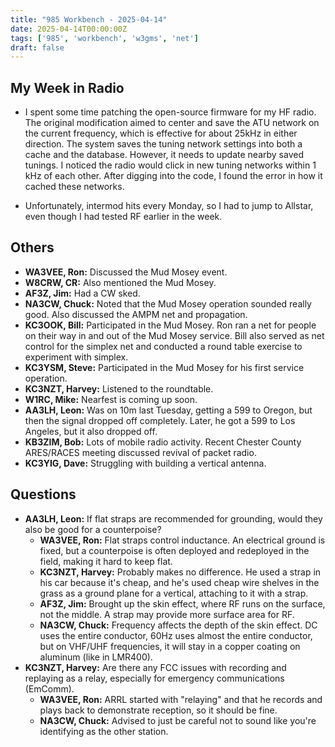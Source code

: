 ```yaml
---
title: "985 Workbench - 2025-04-14"
date: 2025-04-14T00:00:00Z
tags: ['985', 'workbench', 'w3gms', 'net']
draft: false
---
```


## My Week in Radio

* I spent some time patching the open-source firmware
  for my HF radio.
  The original modification aimed
  to center and save the ATU network on the current frequency,
  which is effective for about 25kHz in either direction.
  The system saves the tuning network settings
  into both a cache and the database.
  However, it needs to update nearby saved tunings.
  I noticed the radio would click in new tuning networks
  within 1 kHz of each other.
  After digging into the code,
  I found the error in how it cached these networks.

* Unfortunately, intermod hits every Monday,
  so I had to jump to Allstar,
  even though I had tested RF earlier in the week.

## Others

* **WA3VEE, Ron:** Discussed the Mud Mosey event.
* **W8CRW, CR:** Also mentioned the Mud Mosey.
* **AF3Z, Jim:** Had a CW sked.
* **NA3CW, Chuck:** Noted that the Mud Mosey operation sounded really good.
  Also discussed the AMPM net and propagation.
* **KC3OOK, Bill:** Participated in the Mud Mosey.
  Ron ran a net for people on their way
  in and out of the Mud Mosey service.
  Bill also served as net control
  for the simplex net
  and conducted a round table exercise
  to experiment with simplex.
* **KC3YSM, Steve:** Participated in the Mud Mosey
  for his first service operation.
* **KC3NZT, Harvey:** Listened to the roundtable.
* **W1RC, Mike:** Nearfest is coming up soon.
* **AA3LH, Leon:** Was on 10m last Tuesday,
  getting a 599 to Oregon,
  but then the signal dropped off completely.
  Later, he got a 599 to Los Angeles,
  but it also dropped off.
* **KB3ZIM, Bob:** Lots of mobile radio activity.
  Recent Chester County ARES/RACES meeting discussed revival of packet radio.
* **KC3YIG, Dave:** Struggling with building a vertical antenna.

## Questions

* **AA3LH, Leon:** If flat straps are recommended for grounding,
  would they also be good for a counterpoise?
  * **WA3VEE, Ron:** Flat straps control inductance.
    An electrical ground is fixed,
    but a counterpoise is often deployed
    and redeployed in the field,
    making it hard to keep flat.
  * **KC3NZT, Harvey:** Probably makes no difference.
    He used a strap in his car
    because it's cheap,
    and he's used cheap wire shelves in the grass
    as a ground plane for a vertical,
    attaching to it with a strap.
  * **AF3Z, Jim:** 
    Brought up the skin effect,
    where RF runs on the surface,
    not the middle.
    A strap may provide more surface area for RF.
  * **NA3CW, Chuck:**
    Frequency affects the depth
    of the skin effect.
    DC uses the entire conductor,
    60Hz uses almost the entire conductor,
    but on VHF/UHF frequencies,
    it will stay in a copper coating on aluminum
    (like in LMR400).
* **KC3NZT, Harvey:**
  Are there any FCC issues with recording and replaying as a relay,
  especially for emergency communications (EmComm).
  * **WA3VEE, Ron:** ARRL started with "relaying"
    and that he records and plays back to demonstrate reception,
    so it should be fine.
  * **NA3CW, Chuck:**
    Advised to just be careful not to sound like you're identifying
    as the other station.

<!--more-->
